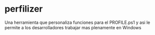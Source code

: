 # perfilizer
Una herramienta que personaliza funciones para el PROFILE.ps1 y asi le permite a los desarrolladores trabajar mas plenamente en Windows
